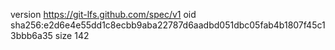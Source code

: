 version https://git-lfs.github.com/spec/v1
oid sha256:e2d6e4e55dd1c8ecbb9aba22787d6aadbd051dbc05fab4b1807f45c13bbb6a35
size 142
